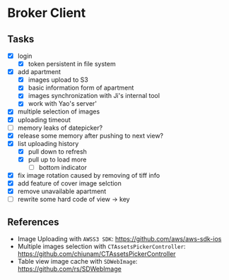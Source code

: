 Broker Client
=============

Tasks
-----

- [x] login
	- [x] token persistent in file system
- [x] add apartment
    - [x] images upload to S3
	- [x] basic information form of apartment
	- [x] images synchronization with Ji's internal tool
    - [x] work with Yao's server'
- [x] multiple selection of images
- [x] uploading timeout 
- [ ] memory leaks of datepicker?
- [x] release some memory after pushing to next view?
- [x] list uploading history
    - [x] pull down to refresh
    - [x] pull up to load more
        - [ ] bottom indicator
- [x] fix image rotation caused by removing of tiff info
- [x] add feature of cover image selction
- [x] remove unavailable apartment
- [ ] rewrite some hard code of view -> key

References
----------

- Image Uploading with `AWSS3 SDK`: https://github.com/aws/aws-sdk-ios
- Multiple images selection with `CTAssetsPickerController`: https://github.com/chiunam/CTAssetsPickerController
- Table view image cache with `SDWebImage`: https://github.com/rs/SDWebImage

